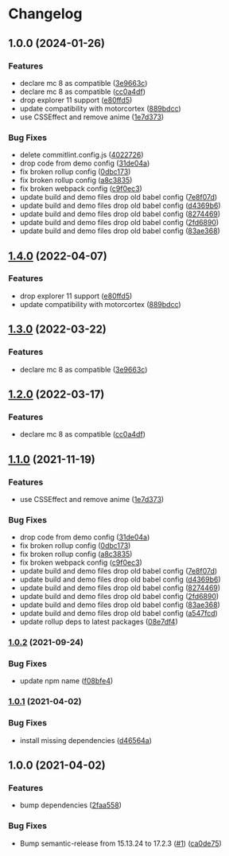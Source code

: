 # Changelog

## 1.0.0 (2024-01-26)


### Features

* declare mc 8 as compatible ([3e9663c](https://github.com/donkeyclip/motorcortex-abstracts/commit/3e9663c580b02281fe6165af7084355b3c109b84))
* declare mc 8 as compatible ([cc0a4df](https://github.com/donkeyclip/motorcortex-abstracts/commit/cc0a4dfc62199d9bcaa2200f0b3bfc3dc9b71338))
* drop explorer 11 support ([e80ffd5](https://github.com/donkeyclip/motorcortex-abstracts/commit/e80ffd58c44351260fd868c2c3d7c10549980de3))
* update compatibility with motorcortex ([889bdcc](https://github.com/donkeyclip/motorcortex-abstracts/commit/889bdcc11bed562e1c1c7bf4227882aaaec91aae))
* use CSSEffect and remove anime ([1e7d373](https://github.com/donkeyclip/motorcortex-abstracts/commit/1e7d373157ad271f4093324d8c753e27d40868a3))


### Bug Fixes

* delete commitlint.config.js ([4022726](https://github.com/donkeyclip/motorcortex-abstracts/commit/4022726bd80aaa5cb7a530e4c3b0937d0277bb8a))
* drop code from demo config ([31de04a](https://github.com/donkeyclip/motorcortex-abstracts/commit/31de04ab19bffcbef8ba2d8a1ed29d47ef55308a))
* fix broken rollup config ([0dbc173](https://github.com/donkeyclip/motorcortex-abstracts/commit/0dbc1738ba7406d111c34970e84d6984a08abc6e))
* fix broken rollup config ([a8c3835](https://github.com/donkeyclip/motorcortex-abstracts/commit/a8c383597e56e02a934eabe3c46a25d3cd2214c6))
* fix broken webpack config ([c9f0ec3](https://github.com/donkeyclip/motorcortex-abstracts/commit/c9f0ec309062ecd7cd1bc4c51217225eabf460f6))
* update build and demo files drop old babel config ([7e8f07d](https://github.com/donkeyclip/motorcortex-abstracts/commit/7e8f07d8c2004dbecf9799d0c4184a422137a8bd))
* update build and demo files drop old babel config ([d4369b6](https://github.com/donkeyclip/motorcortex-abstracts/commit/d4369b62b9514cc62a8169621e34b30578efcb58))
* update build and demo files drop old babel config ([8274469](https://github.com/donkeyclip/motorcortex-abstracts/commit/8274469e9de693ddae0b63144fe4df10be6f150d))
* update build and demo files drop old babel config ([2fd6890](https://github.com/donkeyclip/motorcortex-abstracts/commit/2fd689086301b276b84760617381b22b50150f81))
* update build and demo files drop old babel config ([83ae368](https://github.com/donkeyclip/motorcortex-abstracts/commit/83ae3683af0671e9320b574e51e0d7c50f81d898))

## [1.4.0](https://github.com/donkeyclip/motorcortex-abstracts/compare/v1.3.0...v1.4.0) (2022-04-07)


### Features

* drop explorer 11 support ([e80ffd5](https://github.com/donkeyclip/motorcortex-abstracts/commit/e80ffd58c44351260fd868c2c3d7c10549980de3))
* update compatibility with motorcortex ([889bdcc](https://github.com/donkeyclip/motorcortex-abstracts/commit/889bdcc11bed562e1c1c7bf4227882aaaec91aae))

## [1.3.0](https://github.com/donkeyclip/motorcortex-abstracts/compare/v1.2.0...v1.3.0) (2022-03-22)


### Features

* declare mc 8 as compatible ([3e9663c](https://github.com/donkeyclip/motorcortex-abstracts/commit/3e9663c580b02281fe6165af7084355b3c109b84))

## [1.2.0](https://www.github.com/donkeyclip/motorcortex-abstracts/compare/v1.1.0...v1.2.0) (2022-03-17)


### Features

* declare mc 8 as compatible ([cc0a4df](https://www.github.com/donkeyclip/motorcortex-abstracts/commit/cc0a4dfc62199d9bcaa2200f0b3bfc3dc9b71338))

## [1.1.0](https://www.github.com/donkeyclip/motorcortex-abstracts/compare/v1.0.2...v1.1.0) (2021-11-19)


### Features

* use CSSEffect and remove anime ([1e7d373](https://www.github.com/donkeyclip/motorcortex-abstracts/commit/1e7d373157ad271f4093324d8c753e27d40868a3))


### Bug Fixes

* drop code from demo config ([31de04a](https://www.github.com/donkeyclip/motorcortex-abstracts/commit/31de04ab19bffcbef8ba2d8a1ed29d47ef55308a))
* fix broken rollup config ([0dbc173](https://www.github.com/donkeyclip/motorcortex-abstracts/commit/0dbc1738ba7406d111c34970e84d6984a08abc6e))
* fix broken rollup config ([a8c3835](https://www.github.com/donkeyclip/motorcortex-abstracts/commit/a8c383597e56e02a934eabe3c46a25d3cd2214c6))
* fix broken webpack config ([c9f0ec3](https://www.github.com/donkeyclip/motorcortex-abstracts/commit/c9f0ec309062ecd7cd1bc4c51217225eabf460f6))
* update build and demo files drop old babel config ([7e8f07d](https://www.github.com/donkeyclip/motorcortex-abstracts/commit/7e8f07d8c2004dbecf9799d0c4184a422137a8bd))
* update build and demo files drop old babel config ([d4369b6](https://www.github.com/donkeyclip/motorcortex-abstracts/commit/d4369b62b9514cc62a8169621e34b30578efcb58))
* update build and demo files drop old babel config ([8274469](https://www.github.com/donkeyclip/motorcortex-abstracts/commit/8274469e9de693ddae0b63144fe4df10be6f150d))
* update build and demo files drop old babel config ([2fd6890](https://www.github.com/donkeyclip/motorcortex-abstracts/commit/2fd689086301b276b84760617381b22b50150f81))
* update build and demo files drop old babel config ([83ae368](https://www.github.com/donkeyclip/motorcortex-abstracts/commit/83ae3683af0671e9320b574e51e0d7c50f81d898))
* update build and demo files drop old babel config ([a547fcd](https://www.github.com/donkeyclip/motorcortex-abstracts/commit/a547fcd29860d4eb36b04b6ed3c6657eadc64eb5))
* update rollup deps to latest packages ([08e7df4](https://www.github.com/donkeyclip/motorcortex-abstracts/commit/08e7df4bb5560a9814e1cc1daeda4160cd0e4c73))

### [1.0.2](https://www.github.com/donkeyclip/motorcortex-abstracts/compare/v1.0.1...v1.0.2) (2021-09-24)


### Bug Fixes

* update npm name ([f08bfe4](https://www.github.com/donkeyclip/motorcortex-abstracts/commit/f08bfe458c52fcf724be49ec01977fb8e9ca4896))

### [1.0.1](https://www.github.com/kissmybutton/motorcortex-abstracts/compare/v1.0.0...v1.0.1) (2021-04-02)


### Bug Fixes

* install missing dependencies ([d46564a](https://www.github.com/kissmybutton/motorcortex-abstracts/commit/d46564aec04295e8f7b0af51a49d609ee2f92ae5))

## 1.0.0 (2021-04-02)


### Features

* bump dependencies ([2faa558](https://www.github.com/kissmybutton/motorcortex-abstracts/commit/2faa55854ee1fcb08224d3096273598fd3d03e9d))


### Bug Fixes

* Bump semantic-release from 15.13.24 to 17.2.3 ([#1](https://www.github.com/kissmybutton/motorcortex-abstracts/issues/1)) ([ca0de75](https://www.github.com/kissmybutton/motorcortex-abstracts/commit/ca0de75f23dab93ff055de3c9c3b5a7005ae8312))
